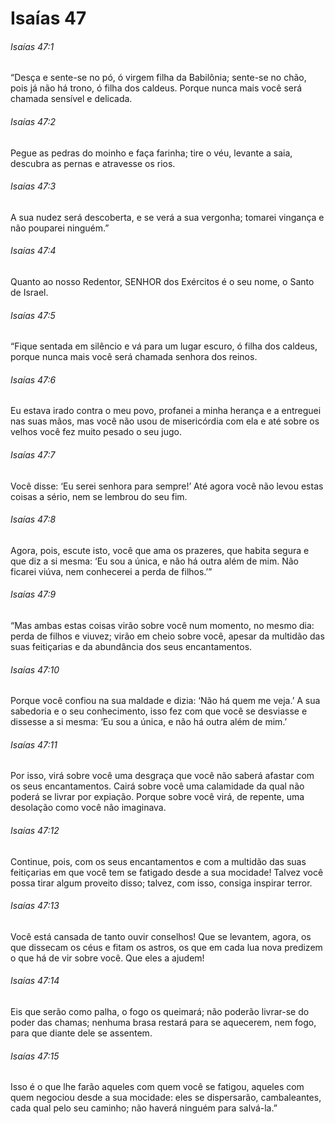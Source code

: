 # Isaías 47

###### Isaías 47:1

“Desça e sente-se no pó, ó virgem filha da Babilônia; sente-se no chão, pois já não há trono, ó filha dos caldeus. Porque nunca mais você será chamada sensível e delicada.

###### Isaías 47:2

Pegue as pedras do moinho e faça farinha; tire o véu, levante a saia, descubra as pernas e atravesse os rios.

###### Isaías 47:3

A sua nudez será descoberta, e se verá a sua vergonha; tomarei vingança e não pouparei ninguém.”

###### Isaías 47:4

Quanto ao nosso Redentor, SENHOR dos Exércitos é o seu nome, o Santo de Israel.

###### Isaías 47:5

“Fique sentada em silêncio e vá para um lugar escuro, ó filha dos caldeus, porque nunca mais você será chamada senhora dos reinos.

###### Isaías 47:6

Eu estava irado contra o meu povo, profanei a minha herança e a entreguei nas suas mãos, mas você não usou de misericórdia com ela e até sobre os velhos você fez muito pesado o seu jugo.

###### Isaías 47:7

Você disse: ‘Eu serei senhora para sempre!’ Até agora você não levou estas coisas a sério, nem se lembrou do seu fim.

###### Isaías 47:8

Agora, pois, escute isto, você que ama os prazeres, que habita segura e que diz a si mesma: ‘Eu sou a única, e não há outra além de mim. Não ficarei viúva, nem conhecerei a perda de filhos.’”

###### Isaías 47:9

“Mas ambas estas coisas virão sobre você num momento, no mesmo dia: perda de filhos e viuvez; virão em cheio sobre você, apesar da multidão das suas feitiçarias e da abundância dos seus encantamentos.

###### Isaías 47:10

Porque você confiou na sua maldade e dizia: ‘Não há quem me veja.’ A sua sabedoria e o seu conhecimento, isso fez com que você se desviasse e dissesse a si mesma: ‘Eu sou a única, e não há outra além de mim.’

###### Isaías 47:11

Por isso, virá sobre você uma desgraça que você não saberá afastar com os seus encantamentos. Cairá sobre você uma calamidade da qual não poderá se livrar por expiação. Porque sobre você virá, de repente, uma desolação como você não imaginava.

###### Isaías 47:12

Continue, pois, com os seus encantamentos e com a multidão das suas feitiçarias em que você tem se fatigado desde a sua mocidade! Talvez você possa tirar algum proveito disso; talvez, com isso, consiga inspirar terror.

###### Isaías 47:13

Você está cansada de tanto ouvir conselhos! Que se levantem, agora, os que dissecam os céus e fitam os astros, os que em cada lua nova predizem o que há de vir sobre você. Que eles a ajudem!

###### Isaías 47:14

Eis que serão como palha, o fogo os queimará; não poderão livrar-se do poder das chamas; nenhuma brasa restará para se aquecerem, nem fogo, para que diante dele se assentem.

###### Isaías 47:15

Isso é o que lhe farão aqueles com quem você se fatigou, aqueles com quem negociou desde a sua mocidade: eles se dispersarão, cambaleantes, cada qual pelo seu caminho; não haverá ninguém para salvá-la.”

